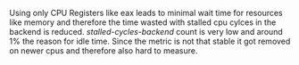 Using only CPU Registers like eax leads to minimal wait time for resources like memory and therefore the time wasted with stalled cpu cylces in the backend is reduced. _stalled-cycles-backend_ count is very low and around 1% the reason for idle time.
Since the metric is not that stable it got removed on newer cpus and therefore also hard to measure.